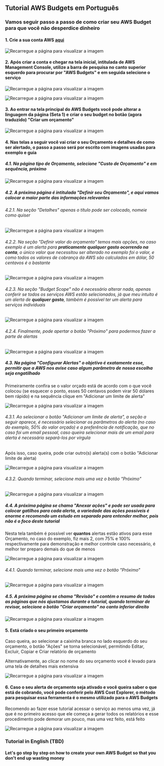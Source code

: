 ## Tutorial AWS Budgets em Português

### **Vamos seguir passo a passo de como criar seu AWS Budget para que você não desperdice dinheiro**

#### 1. Crie a sua conta AWS [aqui](https://aws.amazon.com/pt/)

![Recarregue a página para visualizar a imagem](https://i.imgur.com/46ULTwk.png)

#### 2. Após criar a conta e chegar na tela inicial, intitulada de AWS Management Console, utilize a barra de pesquisa no canto superior esquerdo para procurar por "AWS Budgets" e em seguida selecione o serviço

![Recarregue a página para visualizar a imagem](https://i.imgur.com/zodi1lh.png)

![Recarregue a página para visualizar a imagem](https://i.imgur.com/Fq0908r.png)

#### 3. Ao entrar na tela principal do AWS Budgets você pode alterar a linguagem da página (Seta 1) e criar o seu budget no botão (agora traduzido) "Criar um orçamento"

![Recarregue a página para visualizar a imagem](https://i.imgur.com/QJnkuzN.png)

#### 4. Nas telas a seguir você vai criar o seu Orçamento e detalhes de como ser alertado, o passo a passo será por escrito com imagens usadas para exemplo e guia

##### 4.1. Na página tipo de Orçamento, selecione "Custo de Orçamento" e em sequência, próximo

![Recarregue a página para visualizar a imagem](https://i.imgur.com/MC0LUpQ.png)

##### 4.2. A próxima página é intitulada "Definir seu Orçamento", e aqui vamos colocar a maior parte das informações relevantes

###### 4.2.1. Na seção "Detalhes" apenas o título pode ser colocado, nomeie como quiser

![Recarregue a página para visualizar a imagem](https://i.imgur.com/Jus8epj.png)

###### 4.2.2. Na seção "Definir valor do orçamento" temos mais opções, no caso exemplo é um alerta para **praticamente qualquer gasto ocorrendo na conta**, o único valor que necessitou ser alterado no exemplo foi o valor, e como todos os valores de cobrança da AWS são calculados em dólar, 50 centavos é o bastante

![Recarregue a página para visualizar a imagem](https://i.imgur.com/UncbdJG.png)

###### 4.2.3. Na seção "Budget Scope" não é necessário alterar nada, apenas conferir se todos os serviços AWS estão selecionados, já que meu intuito é um alerta de **qualquer gasto**, também é possível ter um alerta para serviços individuais

![Recarregue a página para visualizar a imagem](https://i.imgur.com/rbZwOOe.png)

###### 4.2.4. Finalmente, pode apertar o botão "Próximo" para podermos fazer a parte de alertas

![Recarregue a página para visualizar a imagem](https://i.imgur.com/pips1GL.png)

##### 4.3. Na página "Configurar Alertas" o objetivo é exatamente esse, permitir que a AWS nos avise caso algum parâmetro de nossa escolha seja engatilhado

Primeiramente confira se o valor orçado está de acordo com o que você colocou (se esquecer o ponto, esses 50 centavos podem virar 50 dólares bem rápido) e na sequência clique em "Adicionar um limite de alerta"

![Recarregue a página para visualizar a imagem](https://i.imgur.com/kdPSHCY.png)

###### 4.3.1. Ao selecionar o botão "Adicionar um limite de alerta", a seção a seguir aparece, é necessário selecionar os parâmetros do alerta (no caso do exemplo, 50% do valor orçado) e a preferência de notificação, que no caso foi um email pessoal, caso queira selecionar mais de um email para alerta é necessário separá-los por vírgula

Após isso, caso queira, pode criar outro(s) alerta(s) com o botão "Adicionar limite de alerta)

![Recarregue a página para visualizar a imagem](https://i.imgur.com/8q7VlmM.png)

###### 4.3.2. Quando terminar, selecione mais uma vez o botão "Próximo"

![Recarregue a página para visualizar a imagem](https://i.imgur.com/pips1GL.png)

##### 4.4. A próxima página se chama "Anexar ações" e pode ser usada para colocar gatilhos para cada alerta, a variedade das ações possíveis é enorme e recomendo um estudo em separado para entender melhor, pois não é o foco deste tutorial

Nesta tela também é possível ver **quantos** alertas estão ativos para esse Orçamento, no caso do exemplo, fiz mais 2, com 75% e 100% respectivamente para demonstração e melhor controle caso necessário, é melhor ter preparo demais do que de menos

![Recarregue a página para visualizar a imagem](https://i.imgur.com/PwgZ4Sr.png)

###### 4.4.1. Quando terminar, selecione mais uma vez o botão "Próximo"

![Recarregue a página para visualizar a imagem](https://i.imgur.com/pips1GL.png)

##### 4.5. A próxima página se chama "Revisão" e contém o resumo de todas as páginas que nós ajustamos durante o tutorial, quando terminar de revisar, selecione o botão "Criar orçamento" no canto inferior direito

![Recarregue a página para visualizar a imagem](https://i.imgur.com/hbUi3mr.png)

#### 5. Está criado o seu primeiro orçamento

Caso queira, ao selecionar a caixinha branca no lado esquerdo do seu orçamento, o botão "Ações" se torna selecionável, permitindo Editar, Excluir, Copiar e Criar relatório de orçamento

Alternativamente, ao clicar no nome do seu orçamento você é levado para uma tela de detalhes mais extensiva

![Recarregue a página para visualizar a imagem](https://i.imgur.com/Ag4tDiD.png)

#### 6. Caso o seu alerta de orçamento seja ativado e você queira saber o que está de cobrando, você pode conferir pelo AWS Cost Explorer, o método para pesquisar essa ferramenta é o mesmo utilizado para o AWS Budgets

Recomendo ao fazer esse tutorial acessar o serviço ao menos uma vez, já que é no primeiro acesso que ele começa a gerar todos os relatórios e esse procedimento pode demorar um pouco, mas uma vez feito, está feito

![Recarregue a página para visualizar a imagem](https://i.imgur.com/L6xgm5o.png)

### Tutorial in English (TBD)

#### **Let's go step by step on how to create your own AWS Budget so that you don't end up wasting money**
